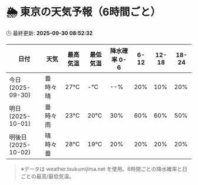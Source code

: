 # 🌦️ 東京の天気予報（6時間ごと）

🕒 最終更新: **2025-09-30 08:52:32**

| 日付 | 天気 | 最高気温 | 最低気温 | 降水確率 0-6 | 6-12 | 12-18 | 18-24 |
|------|------|----------|----------|------------|------|------|------|
| 今日 (2025-09-30) | 曇時々晴 | 27℃ | -℃ | --% | 20% | 10% | 20% |
| 明日 (2025-10-01) | 曇時々雨 | 23℃ | 20℃ | 30% | 60% | 60% | 50% |
| 明後日 (2025-10-02) | 晴時々曇 | 28℃ | 19℃ | 20% | 20% | 20% | 20% |

> ※データは weather.tsukumijima.net を使用。6時間ごとの降水確率と日ごとの最高/最低気温。